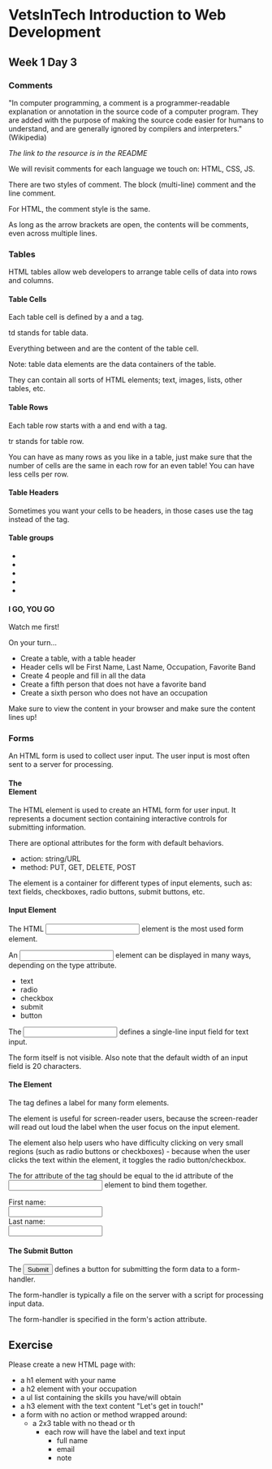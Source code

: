 # VetsInTech Introduction to Web Development

## Week 1 Day 3

### Comments

"In computer programming, a comment is a programmer-readable explanation or annotation in the source code of a computer program. They are added with the purpose of making the source code easier for humans to understand, and are generally ignored by compilers and interpreters." (Wikipedia)

_The link to the resource is in the README_

We will revisit comments for each language we touch on: HTML, CSS, JS.

There are two styles of comment. The block (multi-line) comment and the line comment.

For HTML, the comment style is the same.

<!--- COMMENTS GO IN BETWEEN --->

As long as the arrow brackets are open, the contents will be comments, even across multiple lines.

<!---
This is a
multi-line
comment in HTML.
--->

### Tables

HTML tables allow web developers to arrange table cells of data into rows and columns.

#### Table Cells

Each table cell is defined by a <td> and a </td> tag.

td stands for table data.

Everything between <td> and </td> are the content of the table cell.

Note: table data elements are the data containers of the table.

They can contain all sorts of HTML elements; text, images, lists, other tables, etc.

#### Table Rows

Each table row starts with a <tr> and end with a </tr> tag.

tr stands for table row.

You can have as many rows as you like in a table, just make sure that the number of cells are the same in each row for an even table! You can have less cells per row.

#### Table Headers

Sometimes you want your cells to be headers, in those cases use the <th> tag instead of the <td> tag.

#### Table groups

- <thead>
- <tbody>
- <tfoot>
- <colgroup>
- <col>

#### I GO, YOU GO

Watch me first!

On your turn...

- Create a table, with a table header
- Header cells wll be First Name, Last Name, Occupation, Favorite Band
- Create 4 people and fill in all the data
- Create a fifth person that does not have a favorite band
- Create a sixth person who does not have an occupation

Make sure to view the content in your browser and make sure the content lines up!

### Forms

An HTML form is used to collect user input. The user input is most often sent to a server for processing.

#### The <form> Element

The HTML <form> element is used to create an HTML form for user input. It represents a document section containing interactive controls for submitting information.

There are optional attributes for the form with default behaviors.

- action: string/URL
- method: PUT, GET, DELETE, POST

The <form> element is a container for different types of input elements, such as: text fields, checkboxes, radio buttons, submit buttons, etc.

#### Input Element

The HTML <input> element is the most used form element.

An <input> element can be displayed in many ways, depending on the type attribute.

- text
- radio
- checkbox
- submit
- button

The <input type="text"> defines a single-line input field for text input.

The form itself is not visible. Also note that the default width of an input field is 20 characters.

#### The <label> Element

The <label> tag defines a label for many form elements.

The <label> element is useful for screen-reader users, because the screen-reader will read out loud the label when the user focus on the input element.

The <label> element also help users who have difficulty clicking on very small regions (such as radio buttons or checkboxes) - because when the user clicks the text within the <label> element, it toggles the radio button/checkbox.

The for attribute of the <label> tag should be equal to the id attribute of the <input> element to bind them together.

<form>
  <label for="fname">First name:</label><br>
  <input type="text" name="fname"><br>
  <label for="lname">Last name:</label><br>
  <input type="text" name="lname">
</form>

#### The Submit Button

The <input type="submit"> defines a button for submitting the form data to a form-handler.

The form-handler is typically a file on the server with a script for processing input data.

The form-handler is specified in the form's action attribute.

## Exercise

Please create a new HTML page with:

- a h1 element with your name
- a h2 element with your occupation
- a ul list containing the skills you have/will obtain
- a h3 element with the text content "Let's get in touch!"
- a form with no action or method wrapped around:
  - a 2x3 table with no thead or th
    - each row will have the label and text input
      - full name
      - email
      - note
